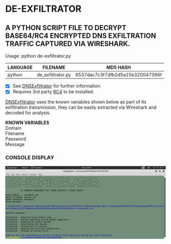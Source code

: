 # DE-EXFILTRATOR
## A PYTHON SCRIPT FILE TO DECRYPT BASE64/RC4 ENCRYPTED DNS EXFILTRATION TRAFFIC CAPTURED VIA WIRESHARK.

Usage: python de-exfiltrator.py

| LANGUAGE | FILENAME          | MD5 HASH                         |
|------    |------             | -------                          |
| python   | de_exfiltrator.py | 6537dac7c3f7dfb2d5a15b320047396f |

- [x] See [DNSExfiltrator](https://github.com/Arno0x/DNSExfiltrator) for further information.
- [x] Requires 3rd party [RC4](https://pypi.org/project/arc4/) to be installed.

[DNSExfiltrator](https://github.com/Arno0x/DNSExfiltrator) uses the known variables shown below as part of its exfiltration transmission, they can be easily extracted via Wireshark and decoded for analysis.

__KNOWN VARIABLES__ </br>
Domain </br>
Filename </br>
Password </br>
Message </br>

### CONSOLE DISPLAY
![Screenshot](picture1.png)
